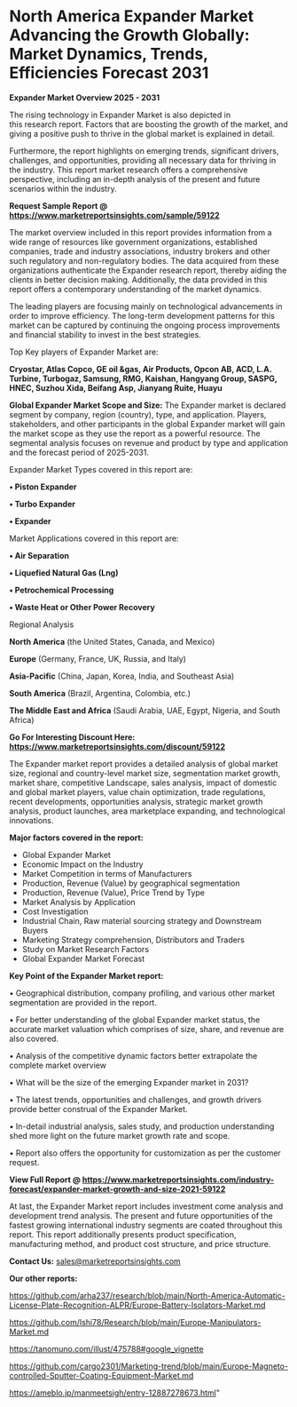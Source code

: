 # North America Expander Market Advancing the Growth Globally: Market Dynamics, Trends, Efficiencies Forecast 2031

<Strong> Expander Market Overview 2025 - 2031</strong>

The rising technology in Expander Market is also depicted in this research report. Factors that are boosting the growth of the market, and giving a positive push to thrive in the global market is explained in detail.

Furthermore, the report highlights on emerging trends, significant drivers, challenges, and opportunities, providing all necessary data for thriving in the industry. This report market research offers a comprehensive perspective, including an in-depth analysis of the present and future scenarios within the industry.

<strong>Request Sample Report @ <a href=https://www.marketreportsinsights.com/sample/59122>https://www.marketreportsinsights.com/sample/59122</a></strong>

The market overview included in this report provides information from a wide range of resources like government organizations, established companies, trade and industry associations, industry brokers and other such regulatory and non-regulatory bodies. The data acquired from these organizations authenticate the Expander research report, thereby aiding the clients in better decision making. Additionally, the data provided in this report offers a contemporary understanding of the market dynamics.

The leading players are focusing mainly on technological advancements in order to improve efficiency. The long-term development patterns for this market can be captured by continuing the ongoing process improvements and financial stability to invest in the best strategies.

Top Key players of Expander Market are:

<strong>Cryostar, Atlas Copco, GE oil &gas, Air Products, Opcon AB, ACD, L.A. Turbine, Turbogaz, Samsung, RMG, Kaishan, Hangyang Group, SASPG, HNEC, Suzhou Xida, Beifang Asp, Jianyang Ruite, Huayu</strong>

<strong><b>Global Expander Market Scope and Size:</b></strong>
The Expander market is declared segment by company, region (country), type, and application. Players, stakeholders, and other participants in the global Expander market will gain the market scope as they use the report as a powerful resource. The segmental analysis focuses on revenue and product by type and application and the forecast period of 2025-2031.

Expander Market Types covered in this report are:

<strong>• Piston Expander

• Turbo Expander

• Expander</strong>

Market Applications covered in this report are:

<strong>• Air Separation

• Liquefied Natural Gas (Lng)

• Petrochemical Processing

• Waste Heat or Other Power Recovery</strong> 

Regional Analysis

<strong>North America</strong> (the United States, Canada, and Mexico)

<strong>Europe</strong> (Germany, France, UK, Russia, and Italy)

<strong>Asia-Pacific</strong> (China, Japan, Korea, India, and Southeast Asia)

<strong>South America</strong> (Brazil, Argentina, Colombia, etc.)

<strong>The Middle East and Africa</strong> (Saudi Arabia, UAE, Egypt, Nigeria, and South Africa)

<strong>Go For Interesting Discount Here: <a href=https://www.marketreportsinsights.com/discount/59122>https://www.marketreportsinsights.com/discount/59122</a></strong>

The Expander market report provides a detailed analysis of global market size, regional and country-level market size, segmentation market growth, market share, competitive Landscape, sales analysis, impact of domestic and global market players, value chain optimization, trade regulations, recent developments, opportunities analysis, strategic market growth analysis, product launches, area marketplace expanding, and technological innovations.

<strong><b>Major factors covered in the report:</b></strong>
<ul>
  <li>Global Expander Market </li>
  <li>Economic Impact on the Industry</li>
  <li>Market Competition in terms of Manufacturers</li>
  <li>Production, Revenue (Value) by geographical segmentation</li>
  <li>Production, Revenue (Value), Price Trend by Type</li>
  <li>Market Analysis by Application</li>
  <li>Cost Investigation</li>
  <li>Industrial Chain, Raw material sourcing strategy and Downstream Buyers</li>
  <li>Marketing Strategy comprehension, Distributors and Traders</li>
  <li>Study on Market Research Factors</li>
  <li>Global Expander Market Forecast</li>
</ul>

<strong><b>Key Point of the Expander Market report:</b></strong>

• Geographical distribution, company profiling, and various other market segmentation are provided in the report.

• For better understanding of the global Expander market status, the accurate market valuation which comprises of size, share, and revenue are also covered.

• Analysis of the competitive dynamic factors better extrapolate the complete market overview

• What will be the size of the emerging Expander market in 2031?

• The latest trends, opportunities and challenges, and growth drivers provide better construal of the Expander Market.

• In-detail industrial analysis, sales study, and production understanding shed more light on the future market growth rate and scope.

• Report also offers the opportunity for customization as per the customer request.

<strong><b>View Full Report @ <a href=https://www.marketreportsinsights.com/industry-forecast/expander-market-growth-and-size-2021-59122>https://www.marketreportsinsights.com/industry-forecast/expander-market-growth-and-size-2021-59122</a></b></strong>


At last, the Expander Market report includes investment come analysis and development trend analysis. The present and future opportunities of the fastest growing international industry segments are coated throughout this report. This report additionally presents product specification, manufacturing method, and product cost structure, and price structure.

<strong>Contact Us:</strong>
sales@marketreportsinsights.com

<strong>Our other reports:</strong>

<a href=https://github.com/arha237/research/blob/main/North-America-Automatic-License-Plate-Recognition-ALPR/Europe-Battery-Isolators-Market.md>https://github.com/arha237/research/blob/main/North-America-Automatic-License-Plate-Recognition-ALPR/Europe-Battery-Isolators-Market.md</a>

<a href=https://github.com/Ishi78/Research/blob/main/Europe-Manipulators-Market.md>https://github.com/Ishi78/Research/blob/main/Europe-Manipulators-Market.md</a>

<a href=https://tanomuno.com/illust/475788#google_vignette>https://tanomuno.com/illust/475788#google_vignette</a>

<a href=https://github.com/cargo2301/Marketing-trend/blob/main/Europe-Magneto-controlled-Sputter-Coating-Equipment-Market.md>https://github.com/cargo2301/Marketing-trend/blob/main/Europe-Magneto-controlled-Sputter-Coating-Equipment-Market.md</a>

<a href=https://ameblo.jp/manmeetsigh/entry-12887278673.html>https://ameblo.jp/manmeetsigh/entry-12887278673.html</a>"
